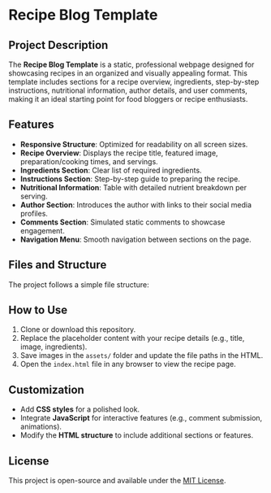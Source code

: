 # Recipe Blog Template  

## Project Description  
The **Recipe Blog Template** is a static, professional webpage designed for showcasing recipes in an organized and visually appealing format. This template includes sections for a recipe overview, ingredients, step-by-step instructions, nutritional information, author details, and user comments, making it an ideal starting point for food bloggers or recipe enthusiasts.  

## Features  
- **Responsive Structure**: Optimized for readability on all screen sizes.  
- **Recipe Overview**: Displays the recipe title, featured image, preparation/cooking times, and servings.  
- **Ingredients Section**: Clear list of required ingredients.  
- **Instructions Section**: Step-by-step guide to preparing the recipe.  
- **Nutritional Information**: Table with detailed nutrient breakdown per serving.  
- **Author Section**: Introduces the author with links to their social media profiles.  
- **Comments Section**: Simulated static comments to showcase engagement.  
- **Navigation Menu**: Smooth navigation between sections on the page.  

## Files and Structure  
The project follows a simple file structure:  

## How to Use  
1. Clone or download this repository.  
2. Replace the placeholder content with your recipe details (e.g., title, image, ingredients).  
3. Save images in the `assets/` folder and update the file paths in the HTML.  
4. Open the `index.html` file in any browser to view the recipe page.  

## Customization  
- Add **CSS styles** for a polished look.  
- Integrate **JavaScript** for interactive features (e.g., comment submission, animations).  
- Modify the **HTML structure** to include additional sections or features.  

## License  
This project is open-source and available under the [MIT License](LICENSE).  

